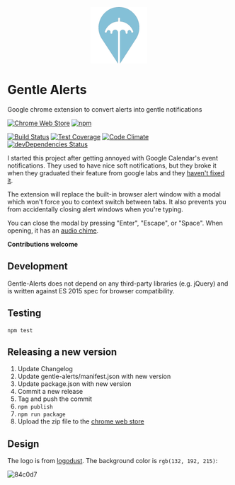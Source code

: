 <p align="center">
  <img src="gentle-alerts/img/logo128x128.png">
</p>

Gentle Alerts
=============

Google chrome extension to convert alerts into gentle notifications

[![Chrome Web Store](https://img.shields.io/chrome-web-store/v/bcjaadnpjolbaginfighnpcdjmbeiahn.svg)](https://chrome.google.com/webstore/detail/gentle-alerts/bcjaadnpjolbaginfighnpcdjmbeiahn)
[![npm](https://img.shields.io/npm/v/gentle-alerts.svg)](https://www.npmjs.com/package/gentle-alerts)

[![Build Status](https://drone.albertyw.com/api/badges/albertyw/gentle-alerts/status.svg)](https://drone.albertyw.com/albertyw/gentle-alerts)
[![Test Coverage](https://codeclimate.com/github/albertyw/gentle-alerts/badges/coverage.svg)](https://codeclimate.com/github/albertyw/gentle-alerts/coverage)
[![Code Climate](https://codeclimate.com/github/albertyw/gentle-alerts/badges/gpa.svg)](https://codeclimate.com/github/albertyw/gentle-alerts)
[![devDependencies Status](https://david-dm.org/albertyw/gentle-alerts/dev-status.svg)](https://david-dm.org/albertyw/gentle-alerts?type=dev)

I started this project after getting annoyed with Google Calendar's event
notifications.  They used to have nice soft notifications, but they broke it
when they graduated their feature from google labs and they
[haven't fixed it](https://productforums.google.com/forum/#!topic/calendar/aWfZBNKlNEQ).

The extension will replace the built-in browser alert window with a modal which
won't force you to context switch between tabs.  It also prevents you from
accidentally closing alert windows when you're typing.

You can close the modal by pressing "Enter", "Escape", or "Space".  When
opening, it has an [audio chime](https://notificationsounds.com/message-tones/just-like-that-404).

**Contributions welcome**

Development
-----------

Gentle-Alerts does not depend on any third-party libraries (e.g. jQuery) and is
written against ES 2015 spec for browser compatibility.

Testing
-------

```
npm test
```

Releasing a new version
-----------------------

1. Update Changelog
2. Update gentle-alerts/manifest.json with new version
3. Update package.json with new version
4. Commit a new release
5. Tag and push the commit
6. `npm publish`
7. `npm run package`
8. Upload the zip file to the [chrome web store](https://chrome.google.com/webstore/developer/dashboard)

Design
------

The logo is from [logodust](http://www.logodust.com/).  The background color is `rgb(132, 192, 215)`:

![84c0d7](https://via.placeholder.com/150/84c0d7?text=84c0d7)
